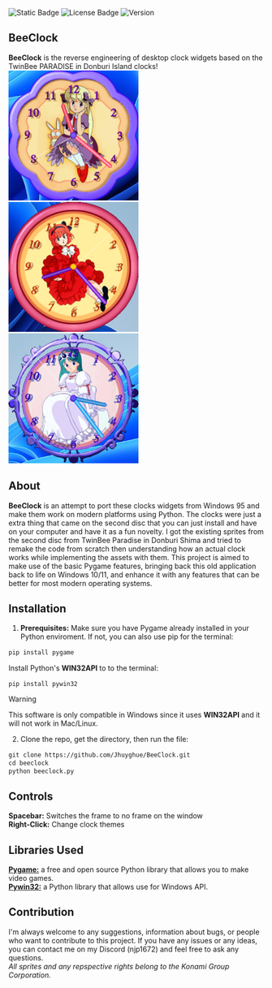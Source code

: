 ![Static Badge](https://img.shields.io/badge/Python%203-blue)
![License Badge](https://img.shields.io/badge/license-GPL%203.0-yellow)
![Version](https://img.shields.io/badge/Latest%20Version%20-%20v.1%20-%20%2318cf00)


## BeeClock
**BeeClock** is the reverse engineering of desktop clock widgets based on the TwinBee PARADISE in Donburi Island clocks!<br>
<img src="https://github.com/Jhuyghue/BeeClock/blob/main/images/Screenshot%202025-07-12%20232144.png" width=256 height=256>
<img src="https://github.com/Jhuyghue/BeeClock/blob/main/images/Screenshot%202025-07-12%20202312.png" width=256 height=256>
<img src="https://github.com/Jhuyghue/BeeClock/blob/main/images/Screenshot%202025-07-13%20032357.png" width=256 height=256>

## About
**BeeClock** is an attempt to port these clocks widgets from Windows 95 and make them work on modern platforms using Python. The clocks were just a extra thing that came on the second disc that you can just install and have on your computer and have it as a fun novelty. I got the existing sprites from the second disc from TwinBee Paradise in Donburi Shima and tried to remake the code from scratch then understanding how an actual clock works while implementing the assets with them. This project is aimed to make use of the basic Pygame features, bringing back this old application back to life on Windows 10/11, and enhance it with any features that can be better for most modern operating systems. 

## Installation 
1. **Prerequisites:** Make sure you have Pygame already installed in your Python enviroment. If not, you can also use pip for the terminal:
 ```bash
 pip install pygame
 ```
Install Python's **WIN32API** to to the terminal:
```
pip install pywin32
```
> [!WARNING]
> This software is only compatible in Windows since it uses **WIN32API** and it will not work in Mac/Linux.

2. Clone the repo, get the directory, then run the file:
```
git clone https://github.com/Jhuyghue/BeeClock.git
cd beeclock
python beeclock.py
```

## Controls 
**Spacebar:** Switches the frame to no frame on the window <br>
**Right-Click:** Change clock themes

## Libraries Used
[**Pygame:**](https://github.com/pygame/pygame.git) a free and open source Python library that allows you to make video games. <br>
[**Pywin32:**](https://github.com/mhammond/pywin32.git) a Python library that allows use for Windows API. 

## Contribution
I'm always welcome to any suggestions, information about bugs, or people who want to contribute to this project. If you have any issues or any ideas, you can contact me on my Discord (njp1672) and feel free to ask any questions. <br> *All sprites and any repspective rights belong to the Konami Group Corporation.*
